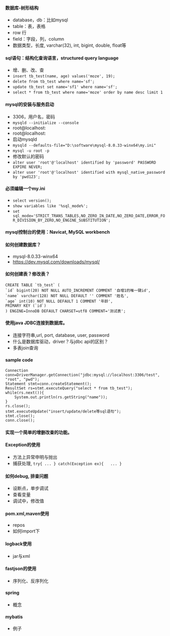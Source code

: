 #### 数据库-树形结构
- database，db：比如mysql
- table：表，表格
- row 行
- field：字段，列，column
- 数据类型，长度, varchar(32), int, bigint, double, float等

#### sql语句：结构化查询语言，structured query language
- 增、删、改、查
- `insert tb_test(name, age) values('moze', 19);`
- `delete from tb_test where name='sf';`
- `update tb_test set name='sf1' where name='sf';`
- `select * from tb_test where name='moze' order by name desc limit 1`

#### mysql的安装与服务启动
- 3306，用户名，密码
- `mysqld --initialize --console`
- root@localhost:
- root@localhost:
- 启动mysqld
- `mysqld --defaults-file="D:\software\mysql-8.0.33-winx64\my.ini"`
- `mysql -u root -p`
- 修改默认的密码
- `alter user 'root'@'localhost' identified by 'password' PASSWORD EXPIRE NEVER;`
- `alter user 'root'@'localhost' identified with mysql_native_password by 'pwd123';`

#### 必须编辑一个my.ini
- `select version();`
- `show variables like '%sql_mode%';`
- `set sql_mode='STRICT_TRANS_TABLES,NO_ZERO_IN_DATE,NO_ZERO_DATE,ERROR_FOR_DIVISION_BY_ZERO,NO_ENGINE_SUBSTITUTION';`

#### mysql控制台的使用：Navicat, MySQL workbench

#### 如何创建数据库？
- mysql-8.0.33-winx64
- https://dev.mysql.com/downloads/mysql/

#### 如何创建表？修改表？

    CREATE TABLE `tb_test` (
    `id` bigint(20) NOT NULL AUTO_INCREMENT COMMENT '自增1的唯一键id',
    `name` varchar(128) NOT NULL DEFAULT '' COMMENT '姓名',
    `age` int(10) NOT NULL DEFAULT 1 COMMENT '年龄',
    PRIMARY KEY (`id`)
    ) ENGINE=InnoDB DEFAULT CHARSET=utf8 COMMENT='测试表';
    

#### 使用java JDBC连接到数据库。
- 连接字符串,url, port, database, user, password
- 什么是数据库驱动，driver？与jdbc api的区别？
- 多表join查询

#### sample code
    Connection conn=DriverManager.getConnection("jdbc:mysql://localhost:3306/test", "root", "pwd");
    Statement stmt=conn.createStatement();
    ResultSet rs=stmt.executeQuery("select * from tb_test");
    while(rs.next()){
        System.out.println(rs.getString("name"));
    }
    rs.close();
    stmt.executeUpdate("insert/update/delete等sql语句");
    stmt.close();
    conn.close();

#### 实现一个简单的增删改查的功能。

#### Exception的使用
- 方法上异常申明与抛出
- 捕获处理, `try{ ... } catch(Exception ex){   ... }`
#### 如何debug, 排查问题
- 设断点，单步调试
- 查看变量
- 调试中，修改值
#### pom.xml,maven使用
- repos
- 如何import下
#### logback使用
- jar与xml
#### fastjson的使用
- 序列化、反序列化
#### spring
- 概念
#### mybatis
- 例子
